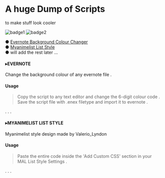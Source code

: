 <h1>A huge Dump of Scripts</h1>

to make stuff look cooler 

![badge1](https://img.shields.io/badge/dependencies-none-green.png "Logo Title Text 1") ![badge2](https://img.shields.io/badge/version-0.0.1-blue.png "Logo Title Text 1")

● [Evernote Background Colour Changer](https://github.com/sky2lz/script-bundle#evernote)<br>
● [Myanimelist List Style](https://github.com/sky2lz/script-bundle#myanimelist-list-style)<br>
● will add the rest later ...<br>

<h4> ▸EVERNOTE </h3>
Change the background colour of any evernote file . 

#### Usage 
>Copy the script to any text editor and change the 6-digit colour code . Save the script file with .enex filetype and import it to evernote .

. . .

<h4> ▸MYANIMELIST LIST STYLE </h3>
Myanimelist style design made by Valerio_Lyndon

#### Usage 
>Paste the entire code inside the 'Add Custom CSS' section in your MAL List Style Settings .

. . .
